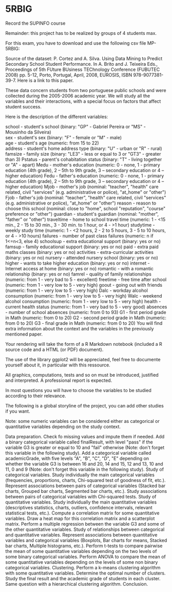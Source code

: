 # 5RBIG

Record the SUPINFO course

Remainder: this project has to be realized by groups of 4 students max.

For this exam, you have to download and use the following csv file MP-5RBIG:

Source of the dataset: P. Cortez and A. Silva. Using Data Mining to Predict Secondary School Student Performance. In A. Brito and J. Teixeira Eds., Proceedings of 5th FUture BUsiness TEChnology Conference (FUBUTEC 2008) pp. 5-12, Porto, Portugal, April, 2008, EUROSIS, ISBN 978-9077381-39-7. Here is a link to this paper.

These data concern students from two portuguese public schools and were collected during the 2005-2006 academic year. We will study all the variables and their interactions, with a special focus on factors that affect student success.

Here is the description of the different variables:

school - student's school (binary: "GP" - Gabriel Pereira or "MS" - Mousinho da Silveira) <br>
sex - student's sex (binary: "F" - female or "M" - male)<br>
age - student's age (numeric: from 15 to 22)<br>
address - student's home address type (binary: "U" - urban or "R" - rural)<br>
famsize - family size (binary: "LE3" - less or equal to 3 or "GT3" - greater than 3)
Pstatus - parent's cohabitation status (binary: "T" - living together or "A" - apart)
Medu - mother's education (numeric: 0 - none, 1 - primary education (4th grade), 2 – 5th to 9th grade, 3 – secondary education or 4 – higher education)
Fedu - father's education (numeric: 0 - none, 1 - primary education (4th grade), 2 – 5th to 9th grade, 3 – secondary education or 4 – higher education)
Mjob - mother's job (nominal: "teacher", "health" care related, civil "services" (e.g. administrative or police), "at_home" or "other")
Fjob - father's job (nominal: "teacher", "health" care related, civil "services" (e.g. administrative or police), "at_home" or "other")
reason - reason to choose this school (nominal: close to "home", school "reputation", "course" preference or "other")
guardian - student's guardian (nominal: "mother", "father" or "other")
traveltime - home to school travel time (numeric: 1 - <15 min., 2 - 15 to 30 min., 3 - 30 min. to 1 hour, or 4 - >1 hour)
studytime - weekly study time (numeric: 1 - <2 hours, 2 - 2 to 5 hours, 3 - 5 to 10 hours, or 4 - >10 hours)
failures - number of past class failures (numeric: n if 1<=n<3, else 4)
schoolsup - extra educational support (binary: yes or no)
famsup - family educational support (binary: yes or no)
paid - extra paid maths classes (binary: yes or no)
activities - extra-curricular activities (binary: yes or no)
nursery - attended nursery school (binary: yes or no)
higher - wants to take higher education (binary: yes or no)
internet - Internet access at home (binary: yes or no)
romantic - with a romantic relationship (binary: yes or no)
famrel - quality of family relationships (numeric: from 1 - very bad to 5 - excellent)
freetime - free time after school (numeric: from 1 - very low to 5 - very high)
goout - going out with friends (numeric: from 1 - very low to 5 - very high)
Dalc - workday alcohol consumption (numeric: from 1 - very low to 5 - very high)
Walc - weekend alcohol consumption (numeric: from 1 - very low to 5 - very high)
health - current health status (numeric: from 1 - very bad to 5 - very good)
absences - number of school absences (numeric: from 0 to 93)
G1 - first period grade in Math (numeric: from 0 to 20)
G2 - second period grade in Math (numeric: from 0 to 20)
G3 - final grade in Math (numeric: from 0 to 20)
You will find extra information about the context and the variables in the previously mentioned paper.

Your rendering will take the form of a R Markdown notebook (included a R source code and a HTML (or PDF) document).

The use of the library ggplot2 will be appreciated, feel free to documente yourself about it, in particular with this ressource.

All graphics, computations, tests and so on must be introduced, justified and interpreted. A professional report is expected.

In most questions you will have to choose the variables to be studied according to their relevance.

The following is a global storyline of the project, you can add other studies if you want.

Note: some numeric variables can be considered either as categorical or quantitative variables depending on the study context.

Data preparation.
Check fo missing values and impute them if needed.
Add a binary categorical variable called finalResult, with level "pass" if the variable G3 is greater or equal to 10 and "fail" otherwise (Note: don't forget this variable in the following study).
Add a categorical variable called academicGrade, with five levels "A", "B", "C", "D", "E" depending on whether the variable G3 is between 16 and 20, 14 and 15, 12 and 13, 10 and 11, 0 and 9 (Note: don't forget this variable in the following study).
Study of categorical variables.
Study individually the main categorical variables (frequencies, proportions, charts, Chi-squared test of goodness of fit, etc.).
Represent associations between pairs of categorical variables (Stacked bar charts, Grouped bar charts, Segmented bar charts, etc.).
Study associations between pairs of categorical variables with Chi-squared tests.
Study of quantitative variables.
Study individually the main quantitative variables (descriptives statistics, charts, outliers, confidence intervals, relevant statistical tests, etc.).
Compute a correlation matrix for some quantitative variables. Draw a heat map for this correlation matrix and a scatterplot matrix.
Perform a multiple regression between the variable G3 and some of the other quantitative variables.
Study of relationships between categorical and quantitative variables.
Represent associations between quantitative variables and categorical variables (Boxplots, Bar charts for means, Stacked bar charts, Multiple histograms, etc.).
Perform t-tests to compare pairwise the mean of some quantitative variables depending on the two levels of some binary categorical variables.
Perform ANOVA to compare the mean of some quantitative variables depending on the levels of some non binary categorical variables.
Clustering.
Perform a k-means clustering algorithm with some quantitative variables. Determine the optimal number of clusters. Study the final result and the academic grade of students in each cluster.
Same question with a hierarchical clustering algorithm.
Conclusion.
